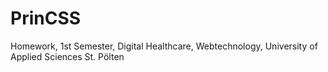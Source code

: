 # PrinCSS
Homework, 1st Semester, Digital Healthcare, Webtechnology, University of Applied Sciences St. Pölten
